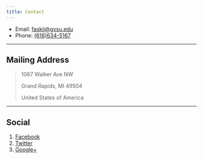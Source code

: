 ```yaml
---
title: Contact
---
```


* Email: [faskij@gvsu.edu](mailto:faskij@gvsu.edu)
* Phone: [(616)634-5167](tel:(616)634-5167)

---

## Mailing Address

> 1067 Walker Ave NW
>
> Grand Rapids, MI 49504
>
> United States of America

---

## Social

1. [Facebook](#)
2. [Twitter](#)
3. [Google+](#)
